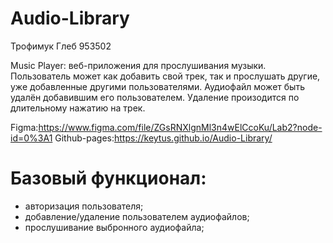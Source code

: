 # Audio-Library
 
Трофимук Глеб 953502

Music Player: веб-приложения для прослушивания музыки. Пользователь может как добавить свой трек, так и прослушать другие, уже добавленные другими пользователями. Аудиофайл может быть удалён добавившим его пользователем. Удаление произодится по длительному нажатию на трек.

Figma:https://www.figma.com/file/ZGsRNXlgnMl3n4wElCcoKu/Lab2?node-id=0%3A1
Github-pages:https://keytus.github.io/Audio-Library/

# Базовый функционал:

- авторизация пользователя;
- добавление/удаление пользователем аудиофайлов;
- прослушивание выбронного аудиофайла;
